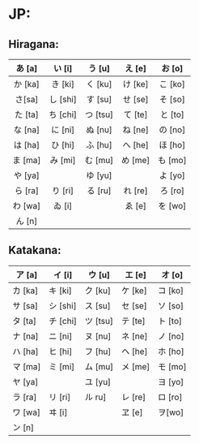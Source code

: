 # JP:

## Hiragana:

|  あ [a]  	|  い [i]  	|  う [u]  	|  え [e] 	|  お [o] 	|
|:--------:	|:--------:	|:--------:	|:-------:	|:-------:	|
|  か [ka] 	|  き [ki] 	|  く [ku] 	| け [ke] 	| こ [ko] 	|
|  さ[sa]  	| し [shi] 	|  す [su] 	| せ [se] 	| そ [so] 	|
|  た [ta] 	| ち [chi] 	| つ [tsu] 	| て [te] 	| と [to] 	|
|  な [na] 	|  に [ni] 	|  ぬ [nu] 	| ね [ne] 	| の [no] 	|
|  は [ha] 	|  ひ [hi] 	|  ふ [hu] 	| へ [he] 	| ほ [ho] 	|
|  ま [ma] 	|  み [mi] 	|  む [mu] 	| め [me] 	| も [mo] 	|
|  や [ya] 	|          	|  ゆ [yu] 	|         	| よ [yo] 	|
| ら [ra]  	|  り [ri] 	|  る [ru] 	| れ [re] 	| ろ [ro] 	|
|  わ [wa] 	|  ゐ [i]  	|          	|  ゑ [e] 	| を [wo] 	|
|  ん [n]  	|          	|          	|         	|         	|

## Katakana:

| ア [a]  	| イ [i]   	| ウ [u]   	| エ [e]  	| オ [o]  	|
|---------	|----------	|----------	|---------	|---------	|
| カ [ka] 	| キ [ki]  	| ク [ku]  	| ケ [ke] 	| コ [ko] 	|
| サ [sa] 	| シ [shi] 	| ス [su]  	| セ [se] 	| ソ [so] 	|
| タ [ta] 	| チ [chi] 	| ツ [tsu] 	| テ [te] 	| ト [to] 	|
| ナ [na] 	| ニ [ni]  	| ヌ [nu]  	| ネ [ne] 	| ノ [no] 	|
| ハ [ha] 	| ヒ [hi]  	| フ [hu]  	| ヘ [he] 	| ホ [ho] 	|
| マ [ma] 	| ミ [mi]  	| ム [mu]  	| メ [me] 	| モ [mo] 	|
| ヤ [ya] 	|          	| ユ [yu]  	|         	| ヨ [yo] 	|
| ラ [ra] 	| リ [ri]  	| ル ru]   	| レ [re] 	| ロ [ro] 	|
| ワ [wa] 	| ヰ [i]   	|          	| ヱ [e]  	| ヲ[wo]  	|
| ン [n]  	|          	|          	|         	|         	|
